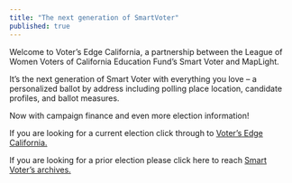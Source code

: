 ```yaml
---
title: "The next generation of SmartVoter"
published: true
---
```

Welcome to Voter’s Edge California, a partnership between the League of Women Voters of California Education Fund’s Smart Voter and MapLight. 

It’s the next generation of Smart Voter with everything you love – a personalized ballot by address including polling place location, candidate profiles, and ballot measures.

Now with campaign finance and even more election information!

If you are looking for a current election click through to <a href="/ca">Voter’s Edge California.</a>

If you are looking for a prior election please click here to reach <a href="http://smartvoter.org" target="_blank">Smart Voter’s archives.</a>